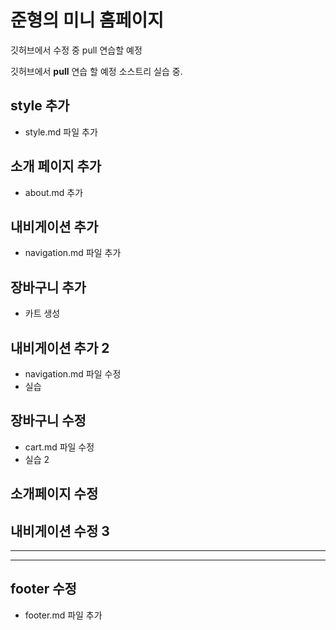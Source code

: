 # 준형의 미니 홈페이지


깃허브에서 수정 중 pull 연습할 예정


깃허브에서 **pull** 연습 할 예정
소스트리 실습 중.

## style 추가
- style.md 파일 추가

## 소개 페이지 추가
- about.md 추가

## 내비게이션 추가
- navigation.md 파일 추가

## 장바구니 추가
- 카트 생성

## 내비게이션 추가 2
- navigation.md 파일 수정
- 실습

## 장바구니 수정
- cart.md 파일 수정
- 실습 2

## 소개페이지 수정

## 내비게이션 수정 3

---

---

## footer 수정
- footer.md 파일 추가